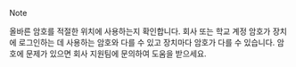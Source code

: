   > [!NOTE]
  > 올바른 암호를 적절한 위치에 사용하는지 확인합니다. 회사 또는 학교 계정 암호가 장치에 로그인하는 데 사용하는 암호와 다를 수 있고 장치마다 암호가 다를 수 있습니다. 암호에 문제가 있으면 회사 지원팀에 문의하여 도움을 받으세요.
